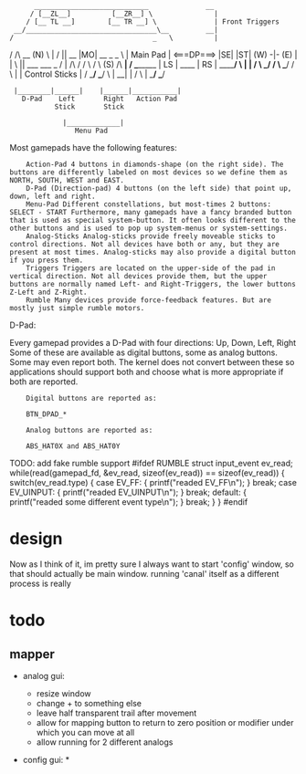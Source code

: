           ____________________________              __
         / [__ZL__]          [__ZR__] \               |
        / [__ TL __]        [__ TR __] \              | Front Triggers
     __/________________________________\__         __|
    /                                  _   \          |
   /      /\           __             (N)   \         |
  /       ||      __  |MO|  __     _       _ \        | Main Pad
 |    <===DP===> |SE|      |ST|   (W) -|- (E) |       |
  \       ||    ___          ___       _     /        |
  /\      \/   /   \        /   \     (S)   /\      __|
 /  \________ | LS  | ____ |  RS | ________/  \       |
|         /  \ \___/ /    \ \___/ /  \         |      | Control Sticks
|        /    \_____/      \_____/    \        |    __|
|       /                              \       |
 \_____/                                \_____/

     |________|______|    |______|___________|
       D-Pad    Left       Right   Action Pad
               Stick       Stick

                 |_____________|
                    Menu Pad


Most gamepads have the following features:

        Action-Pad 4 buttons in diamonds-shape (on the right side). The buttons are differently labeled on most devices so we define them as NORTH, SOUTH, WEST and EAST.
        D-Pad (Direction-pad) 4 buttons (on the left side) that point up, down, left and right.
        Menu-Pad Different constellations, but most-times 2 buttons: SELECT - START Furthermore, many gamepads have a fancy branded button that is used as special system-button. It often looks different to the other buttons and is used to pop up system-menus or system-settings.
        Analog-Sticks Analog-sticks provide freely moveable sticks to control directions. Not all devices have both or any, but they are present at most times. Analog-sticks may also provide a digital button if you press them.
        Triggers Triggers are located on the upper-side of the pad in vertical direction. Not all devices provide them, but the upper buttons are normally named Left- and Right-Triggers, the lower buttons Z-Left and Z-Right.
        Rumble Many devices provide force-feedback features. But are mostly just simple rumble motors.


D-Pad:

Every gamepad provides a D-Pad with four directions: Up, Down, Left, Right Some of these are available as digital buttons, some as analog buttons. Some may even report both. The kernel does not convert between these so applications should support both and choose what is more appropriate if both are reported.

        Digital buttons are reported as:

        BTN_DPAD_*

        Analog buttons are reported as:

        ABS_HAT0X and ABS_HAT0Y
TODO:
add fake rumble support
#ifdef RUMBLE
            struct input_event ev_read;
            while(read(gamepad_fd, &ev_read, sizeof(ev_read)) == sizeof(ev_read)) {
                switch(ev_read.type) {
                case EV_FF: {
                    printf("readed EV_FF\n");
                } break;
                case EV_UINPUT: {
                    printf("readed EV_UINPUT\n");
                } break;
                default: {
                    printf("readed some different event type\n");
                } break;
                }
            }
#endif

# design
Now as I think of it, im pretty sure I always want to start 'config' window, so that should actually be main window.
running 'canal' itself as a different process is really 

# todo
## mapper
* analog gui:
  * resize window
  * change + to something else
  * leave half transparent trail after movement
  * allow for mapping button to return to zero position or modifier under which you can move at all
  * allow running for 2 different analogs

* config gui:
  * 
